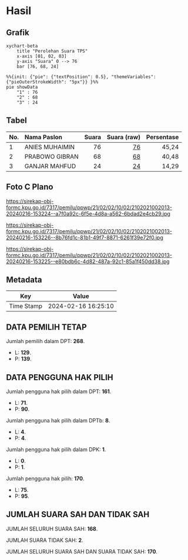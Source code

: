 # Hasil

## Grafik

```mermaid
xychart-beta
    title "Perolehan Suara TPS"
    x-axis [01, 02, 03]
    y-axis "Suara" 0 --> 76
    bar [76, 68, 24]
```

```mermaid
%%{init: {"pie": {"textPosition": 0.5}, "themeVariables": {"pieOuterStrokeWidth": "5px"}} }%%
pie showData
    "1" : 76
    "2" : 68
    "3" : 24
```

## Tabel

| No. | Nama Paslon    | Suara | Suara (raw) | Persentase |
|:--- |:-------------- | -----:| -----------:| ----------:|
| 1   | ANIES MUHAIMIN | 76    | [76][p-1]   | 45,24      |
| 2   | PRABOWO GIBRAN | 68    | [68][p-2]   | 40,48      |
| 3   | GANJAR MAHFUD  | 24    | [24][p-3]   | 14,29      |


[p-1]: https://github.com/gigit-pemilu/pemilu-2024-21-kepulauan-riau/blob/main/pilpres/hitung-suara/sub/21-kepulauan-riau/sub/02-karimun/sub/02-kundur/sub/1002-tanjungbatu-kota/sub/013-tps/sub/paslon-1.txt
[p-2]: https://github.com/gigit-pemilu/pemilu-2024-21-kepulauan-riau/blob/main/pilpres/hitung-suara/sub/21-kepulauan-riau/sub/02-karimun/sub/02-kundur/sub/1002-tanjungbatu-kota/sub/013-tps/sub/paslon-2.txt
[p-3]: https://github.com/gigit-pemilu/pemilu-2024-21-kepulauan-riau/blob/main/pilpres/hitung-suara/sub/21-kepulauan-riau/sub/02-karimun/sub/02-kundur/sub/1002-tanjungbatu-kota/sub/013-tps/sub/paslon-3.txt

## Foto C Plano

https://sirekap-obj-formc.kpu.go.id/7317/pemilu/ppwp/21/02/02/10/02/2102021002013-20240216-153224--a7f0a92c-6f5e-4d8a-a562-6bdad2e4cb29.jpg

https://sirekap-obj-formc.kpu.go.id/7317/pemilu/ppwp/21/02/02/10/02/2102021002013-20240216-153226--8b76fd1c-81b1-49f7-8871-6261f39e72f0.jpg

https://sirekap-obj-formc.kpu.go.id/7317/pemilu/ppwp/21/02/02/10/02/2102021002013-20240216-153225--e80bdb6c-4d82-487a-92c1-85a1f450dd38.jpg


## Metadata

| Key        | Value               |
| ---------- | ------------------- |
| Time Stamp | 2024-02-16 16:25:10 |


## DATA PEMILIH TETAP

Jumlah pemilih dalam DPT: **268**.
 * L: **129**.
 * P: **139**.

## DATA PENGGUNA HAK PILIH

Jumlah pengguna hak pilih dalam DPT: **161**.
 * L: **71**.
 * P: **90**.

Jumlah pengguna hak pilih dalam DPTb: **8**.
 * L: **4**.
 * P: **4**.

Jumlah pengguna hak pilih dalam DPK: **1**.
 * L: **0**.
 * P: **1**.

Jumlah pengguna hak pilih: **170**.
 * L: **75**.
 * P: **95**.

## JUMLAH SUARA SAH DAN TIDAK SAH

JUMLAH SELURUH SUARA SAH: **168**.

JUMLAH SUARA TIDAK SAH: **2**.

JUMLAH SELURUH SUARA SAH DAN SUARA TIDAK SAH: **170**.


